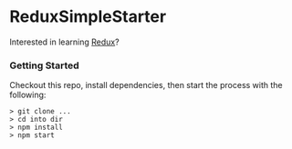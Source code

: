 # ReduxSimpleStarter

Interested in learning [Redux](https://www.udemy.com/react-redux/)?

### Getting Started

Checkout this repo, install dependencies, then start the process with the following:

```
> git clone ...
> cd into dir
> npm install
> npm start
```
